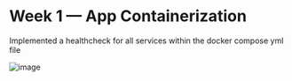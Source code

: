 # Week 1 — App Containerization


Implemented a healthcheck for all services within the docker compose yml file

![image](https://user-images.githubusercontent.com/124912958/220475368-f8ada7cc-d530-4b3a-8a8f-94b46c56b9e4.png)
